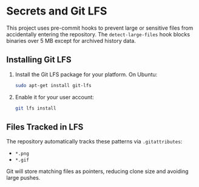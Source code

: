 # Secrets and Git LFS

This project uses pre-commit hooks to prevent large or sensitive files from accidentally entering the repository. The `detect-large-files` hook blocks binaries over 5&nbsp;MB except for archived history data.

## Installing Git LFS

1. Install the Git LFS package for your platform. On Ubuntu:
   ```bash
   sudo apt-get install git-lfs
   ```
2. Enable it for your user account:
   ```bash
   git lfs install
   ```

## Files Tracked in LFS

The repository automatically tracks these patterns via `.gitattributes`:

- `*.png`
- `*.gif`

Git will store matching files as pointers, reducing clone size and avoiding large pushes.
